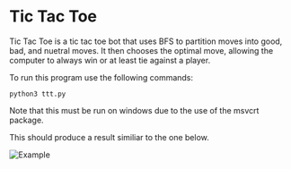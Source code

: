 # Tic Tac Toe

Tic Tac Toe is a tic tac toe bot that uses BFS to partition moves into good, bad, and nuetral moves.  It then chooses the optimal move, allowing the computer to always win or at least tie against a player.

  To run this program use the following commands:

    python3 ttt.py

  Note that this must be run on windows due to the use of the msvcrt package.
  
  This should produce a result similiar to the one below.

![Example](https://raw.githubusercontent.com/z-ng/Artificial_Intelligence/main/TicTacToe/example.gif)
